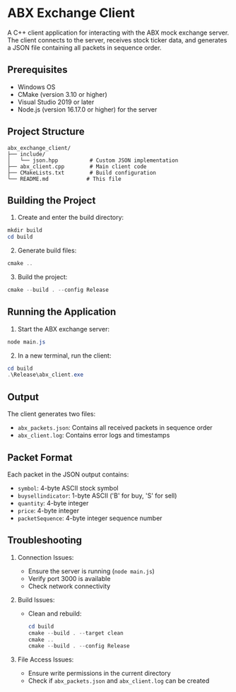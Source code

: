 # ABX Exchange Client

A C++ client application for interacting with the ABX mock exchange server. The client connects to the server, receives stock ticker data, and generates a JSON file containing all packets in sequence order.

## Prerequisites

- Windows OS
- CMake (version 3.10 or higher)
- Visual Studio 2019 or later
- Node.js (version 16.17.0 or higher) for the server

## Project Structure

```
abx_exchange_client/
├── include/
│   └── json.hpp          # Custom JSON implementation
├── abx_client.cpp        # Main client code
├── CMakeLists.txt        # Build configuration
└── README.md            # This file
```

## Building the Project

1. Create and enter the build directory:
```powershell
mkdir build
cd build
```

2. Generate build files:
```powershell
cmake ..
```

3. Build the project:
```powershell
cmake --build . --config Release
```

## Running the Application

1. Start the ABX exchange server:
```powershell
node main.js
```

2. In a new terminal, run the client:
```powershell
cd build
.\Release\abx_client.exe
```

## Output

The client generates two files:
- `abx_packets.json`: Contains all received packets in sequence order
- `abx_client.log`: Contains error logs and timestamps

## Packet Format

Each packet in the JSON output contains:
- `symbol`: 4-byte ASCII stock symbol
- `buysellindicator`: 1-byte ASCII ('B' for buy, 'S' for sell)
- `quantity`: 4-byte integer
- `price`: 4-byte integer
- `packetSequence`: 4-byte integer sequence number

## Troubleshooting

1. Connection Issues:
   - Ensure the server is running (`node main.js`)
   - Verify port 3000 is available
   - Check network connectivity

2. Build Issues:
   - Clean and rebuild:
     ```powershell
     cd build
     cmake --build . --target clean
     cmake ..
     cmake --build . --config Release
     ```

3. File Access Issues:
   - Ensure write permissions in the current directory
   - Check if `abx_packets.json` and `abx_client.log` can be created
